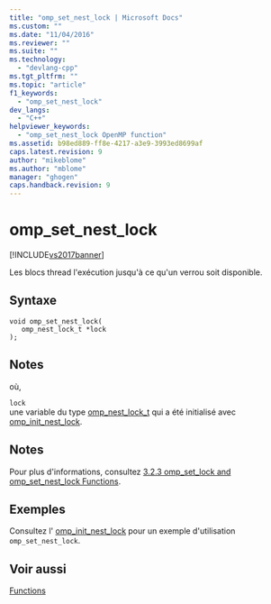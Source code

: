 ```yaml
---
title: "omp_set_nest_lock | Microsoft Docs"
ms.custom: ""
ms.date: "11/04/2016"
ms.reviewer: ""
ms.suite: ""
ms.technology: 
  - "devlang-cpp"
ms.tgt_pltfrm: ""
ms.topic: "article"
f1_keywords: 
  - "omp_set_nest_lock"
dev_langs: 
  - "C++"
helpviewer_keywords: 
  - "omp_set_nest_lock OpenMP function"
ms.assetid: b98ed889-ff8e-4217-a3e9-3993ed8699af
caps.latest.revision: 9
author: "mikeblome"
ms.author: "mblome"
manager: "ghogen"
caps.handback.revision: 9
---
```

# omp_set_nest_lock
[!INCLUDE[vs2017banner](../../../assembler/inline/includes/vs2017banner.md)]

Les blocs thread l'exécution jusqu'à ce qu'un verrou soit disponible.  
  
## Syntaxe  
  
```  
void omp_set_nest_lock(  
   omp_nest_lock_t *lock  
);  
```  
  
## Notes  
 où,  
  
 `lock`  
 une variable du type [omp\_nest\_lock\_t](../../../parallel/openmp/reference/omp-nest-lock-t.md) qui a été initialisé avec [omp\_init\_nest\_lock](../../../parallel/openmp/reference/omp-init-nest-lock.md).  
  
## Notes  
 Pour plus d'informations, consultez [3.2.3 omp\_set\_lock and omp\_set\_nest\_lock Functions](../../../parallel/openmp/3-2-3-omp-set-lock-and-omp-set-nest-lock-functions.md).  
  
## Exemples  
 Consultez l' [omp\_init\_nest\_lock](../../../parallel/openmp/reference/omp-init-nest-lock.md) pour un exemple d'utilisation `omp_set_nest_lock`.  
  
## Voir aussi  
 [Functions](../../../parallel/openmp/reference/openmp-functions.md)